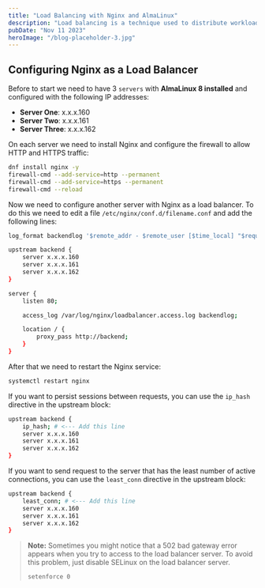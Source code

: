 ```yaml
---
title: "Load Balancing with Nginx and AlmaLinux"
description: "Load balancing is a technique used to distribute workloads uniformly across servers or other compute resources to optimize network efficiency, reliability, and capacity. Load balancing is performed by an application delivery controller (ADC) or a network device such as a multilayer switch or a Domain Name System (DNS) server."
pubDate: "Nov 11 2023"
heroImage: "/blog-placeholder-3.jpg"
---
```

## Configuring Nginx as a Load Balancer

Before to start we need to have 3 `servers` with **AlmaLinux 8 installed** and configured with the following IP addresses:

- **Server One**: x.x.x.160
- **Server Two**: x.x.x.161
- **Server Three**: x.x.x.162

On each server we need to install Nginx and configure the firewall to allow HTTP and HTTPS traffic:

```bash
dnf install nginx -y
firewall-cmd --add-service=http --permanent
firewall-cmd --add-service=https --permanent
firewall-cmd --reload
```

Now we need to configure another server with Nginx as a load balancer. To do this we need to edit a file `/etc/nginx/conf.d/filename.conf` and add the following lines:

```bash
log_format backendlog '$remote_addr - $remote_user [$time_local] "$request" $status $body_bytes_sent "$http_referer" "$http_user_agent"';

upstream backend {
    server x.x.x.160
    server x.x.x.161
    server x.x.x.162
}

server {
    listen 80;

    access_log /var/log/nginx/loadbalancer.access.log backendlog;

    location / {
        proxy_pass http://backend;
    }
}
```

After that we need to restart the Nginx service:

```bash
systemctl restart nginx
```

If you want to persist sessions between requests, you can use the `ip_hash` directive in the upstream block:

```bash
upstream backend {
    ip_hash; # <--- Add this line
    server x.x.x.160
    server x.x.x.161
    server x.x.x.162
}
```

If you want to send request to the server that has the least number of active connections, you can use the `least_conn` directive in the upstream block:

```bash
upstream backend {
    least_conn; # <--- Add this line
    server x.x.x.160
    server x.x.x.161
    server x.x.x.162
}
```

> **Note:** Sometimes you might notice that a 502 bad gateway error appears when you try to access to the load balancer server. To avoid this problem, just disable SELinux on the load balancer server.
>
> ```bash
> setenforce 0
> ```